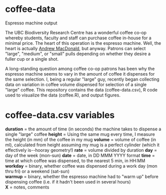 # coffee-data
Espresso machine output

The UBC Biodiversity Research Centre has a wonderful coffee co-op whereby students, faculty and staff can purchase coffee in-house for a minimal price. The heart of this operation is the espresso machine. Well, the heart is actually [Andrew MacDonald](https://github.com/aammd), but anyway. Patrons can select "large", "medium", or "small" pulls depending on whether they desire a fuller cup or a single shot.

A long-standing question among coffee co-op patrons has been why the espresso machine seems to vary in the amount of coffee it dispenses for the same selection. I, being a regular "large" guy, recently began collecting data on variation in coffee volume dispensed for selection of a single "large" coffee. This repository contains the data (coffee-data.csv), R code used to visualize the data (coffee.R), and output figures.

# coffee-data.csv variables

**duration** = the amount of time (in seconds) the machine takes to dispense a single "large" coffee
**height** = Using the same mug every time, I measure the height (in mm) of the coffee in my mug
**volume** = volume of coffee (in ml), calculated from height assuming my mug is a perfect cylinder (which it effectively is--hooray geometry!)
**rate** = volume divided by duration
**day** = day of the week (mon-sun)	
**date** = date, in DD MMM YYYY format
**time** = time at which coffee was dispensed, to the nearest 5 min, in HH:MM
**workday** = binary, whether coffee was dispensed during a work day (mon thru fri) or a weekend (sat-sun)	
**warmup** = binary, whether the espresso machine had to "warm up" before dispensing coffee (i.e. if it hadn't been used in several hours)	
**X** = notes, comments	
